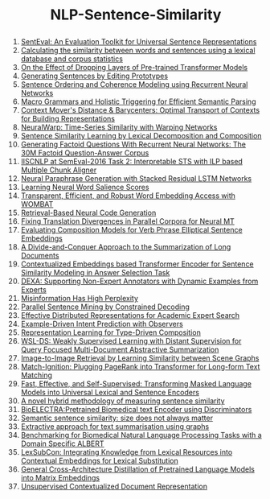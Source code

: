 <b><h1><p  align="center"> NLP-Sentence-Similarity </p></h1></b>

<ol>
<li><a href="">SentEval: An Evaluation Toolkit for Universal Sentence Representations</a></li>
<li><a href="">Calculating the similarity between words and sentences using a lexical database and corpus statistics</a></li>
<li><a href="">On the Effect of Dropping Layers of Pre-trained Transformer Models</a></li>
<li><a href="">Generating Sentences by Editing Prototypes</a></li>
<li><a href="">Sentence Ordering and Coherence Modeling using Recurrent Neural Networks</a></li>
<li><a href="">Macro Grammars and Holistic Triggering for Efficient Semantic Parsing</a></li>
<li><a href="">Context Mover's Distance & Barycenters: Optimal Transport of Contexts for Building Representations</a></li>
<li><a href="">NeuralWarp: Time-Series Similarity with Warping Networks</a></li>
<li><a href="">Sentence Similarity Learning by Lexical Decomposition and Composition</a></li>
<li><a href="">Generating Factoid Questions With Recurrent Neural Networks: The 30M Factoid Question-Answer Corpus</a></li>
<li><a href="">IISCNLP at SemEval-2016 Task 2: Interpretable STS with ILP based Multiple Chunk Aligner</a></li>
<li><a href="">Neural Paraphrase Generation with Stacked Residual LSTM Networks</a></li>
<li><a href="">Learning Neural Word Salience Scores</a></li>
<li><a href="">Transparent, Efficient, and Robust Word Embedding Access with WOMBAT</a></li>
<li><a href="">Retrieval-Based Neural Code Generation</a></li>
<li><a href="">Fixing Translation Divergences in Parallel Corpora for Neural MT</a></li>
<li><a href="">Evaluating Composition Models for Verb Phrase Elliptical Sentence Embeddings</a></li>
<li><a href="">A Divide-and-Conquer Approach to the Summarization of Long Documents</a></li>
<li><a href="">Contextualized Embeddings based Transformer Encoder for Sentence Similarity Modeling in Answer Selection Task</a></li>
<li><a href="">DEXA: Supporting Non-Expert Annotators with Dynamic Examples from Experts</a></li>
<li><a href="">Misinformation Has High Perplexity</a></li>
<li><a href="">Parallel Sentence Mining by Constrained Decoding</a></li>
<li><a href="">Effective Distributed Representations for Academic Expert Search</a></li>
<li><a href="">Example-Driven Intent Prediction with Observers</a></li>
<li><a href="">Representation Learning for Type-Driven Composition</a></li>
<li><a href="">WSL-DS: Weakly Supervised Learning with Distant Supervision for Query Focused Multi-Document Abstractive Summarization</a></li>
<li><a href="">Image-to-Image Retrieval by Learning Similarity between Scene Graphs</a></li>
<li><a href="">Match-Ignition: Plugging PageRank into Transformer for Long-form Text Matching</a></li>
<li><a href="">Fast, Effective, and Self-Supervised: Transforming Masked Language Models into Universal Lexical and Sentence Encoders</a></li>
<li><a href="">A novel hybrid methodology of measuring sentence similarity</a></li>
<li><a href="">BioELECTRA:Pretrained Biomedical text Encoder using Discriminators</a></li>
<li><a href="">Semantic sentence similarity: size does not always matter</a></li>
<li><a href="">Extractive approach for text summarisation using graphs</a></li>
<li><a href="">Benchmarking for Biomedical Natural Language Processing Tasks with a Domain Specific ALBERT</a></li>
<li><a href="">LexSubCon: Integrating Knowledge from Lexical Resources into Contextual Embeddings for Lexical Substitution</a></li>
<li><a href="">General Cross-Architecture Distillation of Pretrained Language Models into Matrix Embeddings</a></li>
<li><a href="">Unsupervised Contextualized Document Representation</a></li>
</ol>

